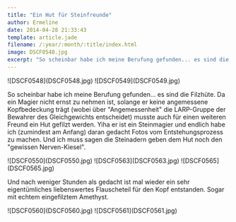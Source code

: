 ```yaml
---
title: "Ein Hut für Steinfreunde"
author: Ermeline
date: 2014-04-28 21:33:43
template: article.jade
filename: /:year/:month/:title/index.html
image: DSCF0548.jpg
excerpt: "So scheinbar habe ich meine Berufung gefunden... es sind die Filzhüte."
---
```


<div class='slideshow'>
![DSCF0548](DSCF0548.jpg)
![DSCF0549](DSCF0549.jpg)
</div>

So scheinbar habe ich meine Berufung gefunden... es sind die Filzhüte.
Da ein Magier nicht ernst zu nehmen ist, solange er keine angemessene
Kopfbedeckung trägt (wobei über "Angemessenheit" die LARP-Gruppe der
Bewahrer des Gleichgewichts entscheidet) musste auch für einen weiteren
Freund ein Hut gefilzt werden. Yiha er ist ein Steinmagier und endlich
habe ich (zumindest am Anfang) daran gedacht Fotos vom
Entstehungsprozess zu machen. Und ich muss sagen die Steinadern geben
dem Hut noch den "gewissen Nerven-Kiesel".

<div class='slideshow'>
![DSCF0550](DSCF0550.jpg)
![DSCF0563](DSCF0563.jpg)
![DSCF0565](DSCF0565.jpg)
</div>

Und nach weniger Stunden als gedacht ist mal wieder ein sehr
eigentümliches liebenswertes Flauscheteil für den Kopf entstanden. Sogar
mit echtem eingefilztem Amethyst.

<div class='slideshow'>
![DSCF0560](DSCF0560.jpg)
![DSCF0561](DSCF0561.jpg)
</div
